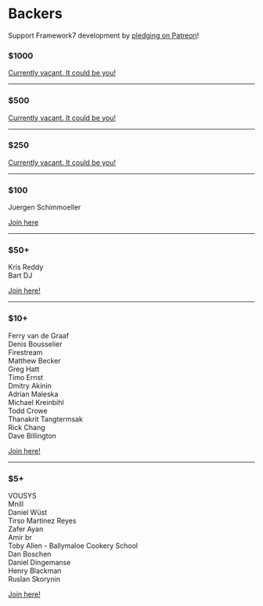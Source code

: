 # Backers

Support Framework7 development by [pledging on Patreon](https://www.patreon.com/vladimirkharlampidi)!

### $1000

[Currently vacant. It could be you!](https://www.patreon.com/bePatron?patAmt=1000.0&exp=1&u=4109762&rid=830901)

---

### $500

[Currently vacant. It could be you!](https://www.patreon.com/bePatron?patAmt=500.0&exp=1&u=4109762&rid=830876)

---

### $250

[Currently vacant. It could be you!](https://www.patreon.com/bePatron?patAmt=250.0&exp=1&u=4109762&rid=830877)

---

### $100

Juergen Schimmoeller

[Join here](https://www.patreon.com/bePatron?patAmt=100.0&exp=1&u=4109762&rid=830841)

---

### $50+

Kris Reddy<br>
Bart DJ

[Join here!](https://www.patreon.com/bePatron?exp=1&rid=830842&u=4109762&patAmt=50.0)

---

### $10+
Ferry van de Graaf<br>
Denis Bousselier<br>
Firestream<br>
Matthew Becker<br>
Greg Hatt<br>
Timo Ernst<br>
Dmitry Akinin<br>
Adrian Maleska<br>
Michael Kreinbihl<br>
Todd Crowe<br>
Thanakrit Tangtermsak<br>
Rick Chang<br>
Dave Billington

[Join here!](https://www.patreon.com/bePatron?exp=1&rid=830839&u=4109762&patAmt=10.0)

---

### $5+
VOUSYS<br>
Mnill<br>
Daniel Wüst<br>
Tirso Martínez Reyes<br>
Zafer Ayan<br>
Amir br<br>
Toby Allen - Ballymaloe Cookery School<br>
Dan Boschen<br>
Daniel Dingemanse<br>
Henry Blackman<br>
Ruslan Skorynin

[Join here!](https://www.patreon.com/bePatron?exp=1&rid=845389&u=4109762&patAmt=5.0)
